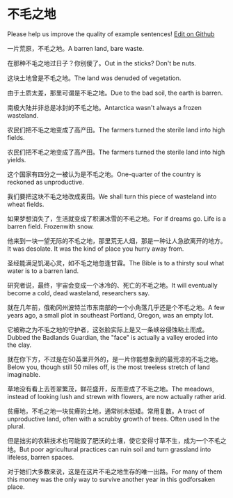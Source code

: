 # 不毛之地

Please help us improve the quality of example sentences! [Edit on Github](https://github.com/jiyushe/jiyu-example-sentence-source/blob/main/chinese/bumaozhidi.md)

<p><span class="chinese">一片荒原，不毛之地。</span><span class="english">A barren land, bare waste.</span></p>

<p><span class="chinese">在那种不毛之地过日子？你别傻了。</span><span class="english">Out in the sticks? Don't be nuts.</span></p>

<p><span class="chinese">这块土地曾是不毛之地。</span><span class="english">The land was denuded of vegetation.</span></p>

<p><span class="chinese">由于土质太差，那里可谓是不毛之地。</span><span class="english">Due to the bad soil, the earth is barren.</span></p>

<p><span class="chinese">南极大陆并非总是冰封的不毛之地。</span><span class="english">Antarctica wasn't always a frozen wasteland.</span></p>

<p><span class="chinese">农民们把不毛之地变成了高产田。</span><span class="english">The farmers turned the sterile land into high fields.</span></p>

<p><span class="chinese">农民们把不毛之地变成了高产田。</span><span class="english">The farmers turned the sterile land into high yields.</span></p>

<p><span class="chinese">这个国家有四分之一被认为是不毛之地。</span><span class="english">One-quarter of the country is reckoned as unproductive.</span></p>

<p><span class="chinese">我们要把这块不毛之地改成麦田。</span><span class="english">We shall turn this piece of wasteland into wheat fields.</span></p>

<p><span class="chinese">如果梦想消失了，生活就变成了积满冰雪的不毛之地。</span><span class="english">For if dreams go. Life is a barren field. Frozenwith snow.</span></p>

<p><span class="chinese">他来到一块一望无际的不毛之地，那里荒无人烟，那是一种让人急欲离开的地方。</span><span class="english">It was desolate. It was the kind of place you hurry away from.</span></p>

<p><span class="chinese">圣经能满足饥渴心灵，如不毛之地忽逢甘霖。</span><span class="english">The Bible is to a thirsty soul what water is to a barren land.</span></p>

<p><span class="chinese">研究者说，最终，宇宙会变成一个冰冷的、死亡的不毛之地。</span><span class="english">It will eventually become a cold, dead wasteland, researchers say.</span></p>

<p><span class="chinese">就在几年前，俄勒冈州波特兰市东南部的一个小角落几乎还是个不毛之地。</span><span class="english">A few years ago, a small plot in southeast Portland, Oregon, was an empty lot.</span></p>

<p><span class="chinese">它被称之为不毛之地的守护者，这张脸实际上是又一条峡谷侵蚀粘土而成。</span><span class="english">Dubbed the Badlands Guardian, the "face" is actually a valley eroded into the clay.</span></p>

<p><span class="chinese">就在你下方，不过是在50英里开外的，是一片你能想象到的最荒凉的不毛之地。</span><span class="english">Below you, though still 50 miles off, is the most treeless stretch of land imaginable.</span></p>

<p><span class="chinese">草地没有看上去苍翠繁茂，鲜花盛开，反而变成了不毛之地。</span><span class="english">The meadows, instead of looking lush and strewn with flowers, are now actually rather arid.</span></p>

<p><span class="chinese">贫瘠地，不毛之地一块贫瘠的土地，通常树木低矮。常用复数。</span><span class="english">A tract of unproductive land, often with a scrubby growth of trees. Often used In the plural.</span></p>

<p><span class="chinese">但是拙劣的农耕技术也可能毁了肥沃的土壤，使它变得寸草不生，成为一个不毛之地。</span><span class="english">But poor agricultural practices can ruin soil and turn grassland into lifeless, barren spaces.</span></p>

<p><span class="chinese">对于她们大多数来说，这是在这片不毛之地生存的唯一出路。</span><span class="english">For many of them this money was the only way to survive another year in this godforsaken place.</span></p>

